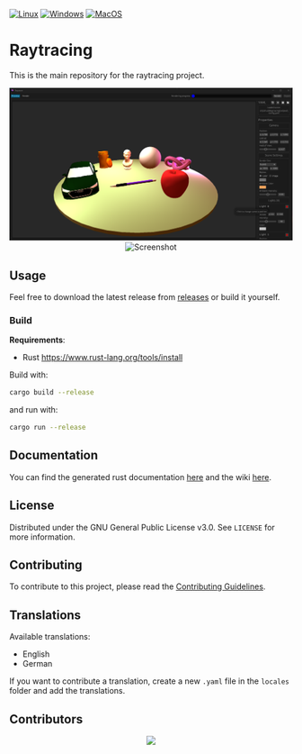 [![Linux](https://github.com/bircni/Raytracing/actions/workflows/rust-linux.yml/badge.svg)](https://github.com/bircni/Raytracing/actions/workflows/rust-linux.yml)
[![Windows](https://github.com/bircni/Raytracing/actions/workflows/rust-windows.yml/badge.svg)](https://github.com/bircni/Raytracing/actions/workflows/rust-windows.yml)
[![MacOS](https://github.com/bircni/Raytracing/actions/workflows/rust-macos.yml/badge.svg)](https://github.com/bircni/Raytracing/actions/workflows/rust-macos.yml)

# Raytracing

This is the main repository for the raytracing project.

<div align="center">
<img src="./docs/assets/window-screenshot.png" alt="Screenshot" width="800"/>
<img src="./docs/assets/render.png" alt="Screenshot" width="800"/>
</div>

## Usage

Feel free to download the latest release from [releases](https://github.com/bircni/Raytracing/releases) or build it yourself.

### Build

**Requirements**:

- Rust <https://www.rust-lang.org/tools/install>

Build with:

```bash
cargo build --release
```

and run with:

```bash
cargo run --release
```

## Documentation

You can find the generated rust documentation [here](http://bircni.me/Raytracing) and the wiki
[here](https://github.com/bircni/Raytracing/wiki).

## License

Distributed under the GNU General Public License v3.0. See `LICENSE` for more information.

## Contributing

To contribute to this project, please read the [Contributing Guidelines](./CONTRIBUTING.md).

## Translations

Available translations:

- English
- German

If you want to contribute a translation, create a new `.yaml` file in the `locales` folder and add the translations.

## Contributors

<p align="center">
<a href="https://github.com/bircni/Raytracing/graphs/contributors">
  <img src="https://contrib.rocks/image?repo=bircni/Raytracing"/>
</a>
</p>

